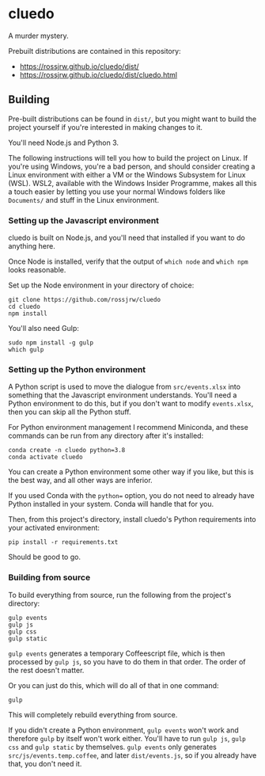 # cluedo
A murder mystery.

Prebuilt distributions are contained in this repository:
* https://rossjrw.github.io/cluedo/dist/
* https://rossjrw.github.io/cluedo/dist/cluedo.html

## Building

Pre-built distributions can be found in `dist/`, but you might want to build
the project yourself if you're interested in making changes to it.

You'll need Node.js and Python 3.

The following instructions will tell you how to build the project on Linux. If
you're using Windows, you're a bad person, and should consider creating a Linux
environment with either a VM or the Windows Subsystem for Linux (WSL). WSL2,
available with the Windows Insider Programme, makes all this a touch easier by
letting you use your normal Windows folders like `Documents/` and stuff in the
Linux environment.

### Setting up the Javascript environment

cluedo is built on Node.js, and you'll need that installed if you want to do
anything here.

Once Node is installed, verify that the output of `which node` and `which npm`
looks reasonable.

Set up the Node environment in your directory of choice:
```shell
git clone https://github.com/rossjrw/cluedo
cd cluedo
npm install
```

You'll also need Gulp:
```shell
sudo npm install -g gulp
which gulp
```

### Setting up the Python environment

A Python script is used to move the dialogue from `src/events.xlsx` into
something that the Javascript environment understands. You'll need a Python
environment to do this, but if you don't want to modify `events.xlsx`, then you
can skip all the Python stuff.

For Python environment management I recommend Miniconda, and these commands can
be run from any directory after it's installed:
```shell
conda create -n cluedo python=3.8
conda activate cluedo
```
You can create a Python environment some other way if you like, but this is the
best way, and all other ways are inferior.

If you used Conda with the `python=` option, you do not need to already have
Python installed in your system. Conda will handle that for you.

Then, from this project's directory, install cluedo's Python requirements into
your activated environment:
```shell
pip install -r requirements.txt
```
Should be good to go.

### Building from source

To build everything from source, run the following from the project's
directory:
```shell
gulp events
gulp js
gulp css
gulp static
```
`gulp events` generates a temporary Coffeescript file, which is then processed
by `gulp js`, so you have to do them in that order. The order of the rest
doesn't matter.

Or you can just do this, which will do all of that in one command:
```shell
gulp
```
This will completely rebuild everything from source.

If you didn't create a Python environment, `gulp events` won't work and
therefore `gulp` by itself won't work either. You'll have to run `gulp js`,
`gulp css` and `gulp static` by themselves. `gulp events` only generates
`src/js/events.temp.coffee`, and later `dist/events.js`, so if you already have that, you don't need it.
